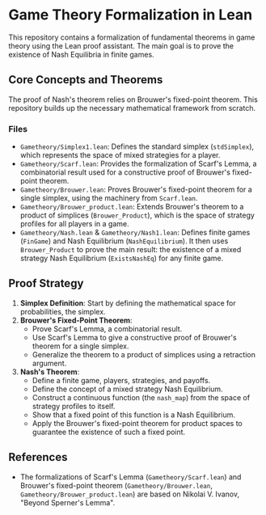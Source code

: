 # Game Theory Formalization in Lean

This repository contains a formalization of fundamental theorems in game theory using the Lean proof assistant. The main goal is to prove the existence of Nash Equilibria in finite games.

## Core Concepts and Theorems

The proof of Nash's theorem relies on Brouwer's fixed-point theorem. This repository builds up the necessary mathematical framework from scratch.

### Files

-   `Gametheory/Simplex1.lean`: Defines the standard simplex (`stdSimplex`), which represents the space of mixed strategies for a player.
-   `Gametheory/Scarf.lean`: Provides the formalization of Scarf's Lemma, a combinatorial result used for a constructive proof of Brouwer's fixed-point theorem.
-   `Gametheory/Brouwer.lean`: Proves Brouwer's fixed-point theorem for a single simplex, using the machinery from `Scarf.lean`.
-   `Gametheory/Brouwer_product.lean`: Extends Brouwer's theorem to a product of simplices (`Brouwer_Product`), which is the space of strategy profiles for all players in a game.
-   `Gametheory/Nash.lean` & `Gametheory/Nash1.lean`: Defines finite games (`FinGame`) and Nash Equilibrium (`NashEquilibrium`). It then uses `Brouwer_Product` to prove the main result: the existence of a mixed strategy Nash Equilibrium (`ExistsNashEq`) for any finite game.

## Proof Strategy

1.  **Simplex Definition**: Start by defining the mathematical space for probabilities, the simplex.
2.  **Brouwer's Fixed-Point Theorem**:
    -   Prove Scarf's Lemma, a combinatorial result.
    -   Use Scarf's Lemma to give a constructive proof of Brouwer's theorem for a single simplex.
    -   Generalize the theorem to a product of simplices using a retraction argument.
3.  **Nash's Theorem**:
    -   Define a finite game, players, strategies, and payoffs.
    -   Define the concept of a mixed strategy Nash Equilibrium.
    -   Construct a continuous function (the `nash_map`) from the space of strategy profiles to itself.
    -   Show that a fixed point of this function is a Nash Equilibrium.
    -   Apply the Brouwer's fixed-point theorem for product spaces to guarantee the existence of such a fixed point.

## References

-   The formalizations of Scarf's Lemma (`Gametheory/Scarf.lean`) and Brouwer's fixed-point theorem (`Gametheory/Brouwer.lean`, `Gametheory/Brouwer_product.lean`) are based on Nikolai V. Ivanov, "Beyond Sperner's Lemma".

